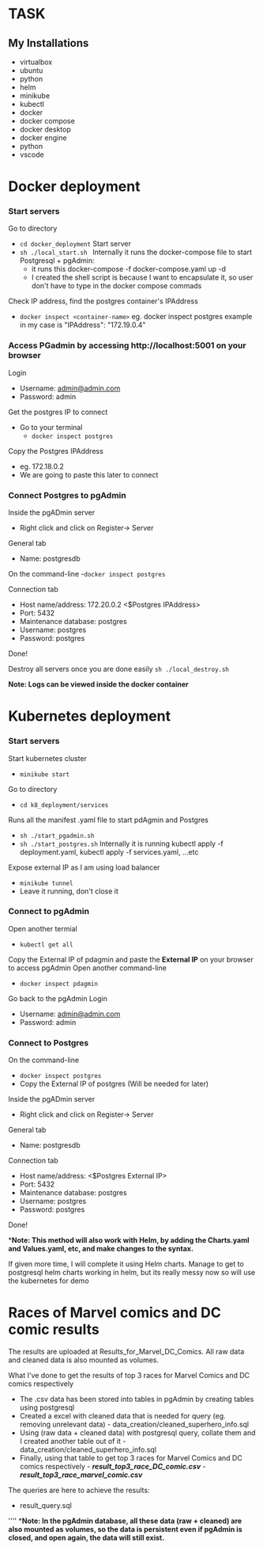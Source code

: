 
# TASK
## My Installations
- virtualbox 
- ubuntu
- python
- helm
- minikube
- kubectl 
- docker
- docker compose
- docker desktop
- docker engine
- python
- vscode

# Docker deployment
### Start servers
Go to directory
- ```cd docker_deployment```
Start server
- ```sh ./local_start.sh ```
Internally it runs the docker-compose file to start Postgresql + pgAdmin:
    - it runs this docker-compose -f docker-compose.yaml up -d
    - I created the shell script is because I want to encapsulate it, so user don't have to type in the docker compose commads
    
Check IP address, find the postgres container's IPAddress  
- ```docker inspect <container-name>```
         eg. docker inspect postgres
         example in my case is "IPAddress": "172.19.0.4"

### Access PGadmin by accessing http://localhost:5001 on your browser


Login
- Username: admin@admin.com
- Password: admin

Get the postgres IP to connect
- Go to your terminal
    - ```docker inspect postgres```

Copy the Postgres IPAddress 
- eg. 172.18.0.2 
- We are going to paste this later to connect

### Connect Postgres to pgAdmin
Inside the pgADmin server
- Right click and click on Register-> Server

General tab
- Name: postgresdb
 
On the command-line 
-```docker inspect postgres```

Connection tab
- Host name/address: 172.20.0.2 <$Postgres IPAddress>
-  Port: 5432
- Maintenance database: postgres
- Username: postgres
- Password: postgres
  

Done!

Destroy all servers once you are done easily
```sh ./local_destroy.sh ```

**Note: Logs can be viewed inside the docker container**


# Kubernetes deployment
### Start servers
Start kubernetes cluster
- ```minikube start```

Go to directory
- ```cd k8_deployment/services```

Runs all the manifest .yaml file to start pdAgmin and Postgres
- ```sh ./start_pgadmin.sh```
- ```sh ./start_postgres.sh```
Internally it is running kubectl apply -f deployment.yaml, kubectl apply -f services.yaml, ...etc

Expose external IP as I am using load balancer 
- ```minikube tunnel```
- Leave it running, don't close it

### Connect to pgAdmin
Open another termial
- ```kubectl get all```

Copy the External IP of pdagmin and paste the **External IP** on your browser to access pgAdmin
Open another command-line 
- ```docker inspect pdagmin```

Go back to the pgAdmin
Login
- Username: admin@admin.com
- Password: admin

### Connect to Postgres

On the command-line 
- ```docker inspect postgres```
- Copy the External IP of postgres (Will be needed for later)

 
Inside the pgADmin server
- Right click and click on Register-> Server


General tab
- Name: postgresdb

Connection tab
- Host name/address:  <$Postgres External IP>
- Port: 5432
- Maintenance database: postgres
- Username: postgres
- Password: postgres

Done!

***Note: This method will also work with Helm, by adding the Charts.yaml and Values.yaml, etc, and make changes to the syntax.**

If given more time, I will complete it using Helm charts. Manage to get to postgresql helm charts working in helm, but its really messy now so will use the kubernetes for demo

# Races of Marvel comics and DC comic results
The results are uploaded at Results_for_Marvel_DC_Comics. All raw data and cleaned data is also mounted as volumes.

What I've done to get the results of top 3 races for Marvel Comics and DC comics respectively
- The .csv data has been stored into tables in pgAdmin by creating tables using postgresql
- Created a excel with cleaned data that is needed for query (eg. removing unrelevant data)
        - data_creation/cleaned_superhero_info.sql
- Using (raw data + cleaned data) with postgresql query, collate them and I created another table out of it
        - data_creation/cleaned_superhero_info.sql
- Finally, using that table to get top 3 races for Marvel Comics and DC comics respectively
        - ***result_top3_race_DC_comic.csv***
        - ***result_top3_race_marvel_comic.csv***
    
The queries are here to achieve the results: 
- result_query.sql 

''''
***Note: In the pgAdmin database, all these data  (raw + cleaned) are also mounted as volumes, so the data is persistent even if pgAdmin is closed, and open again, the data will still exist.**


